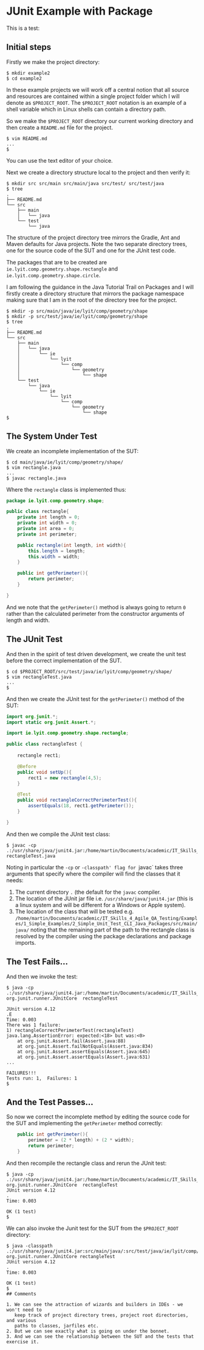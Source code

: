 # JUnit Example with Package

This is a test:
<script src="https://gist.github.com/martinRobinson/f5f4db163ec843829f8b31bc8055b2d9.js"></script>


## Initial steps

Firstly we make the project directory:
```console {.line-numbers}
$ mkdir example2
$ cd example2
```

In these example projects we will work off a central notion that all source and
resources are contained within a single project folder which I will denote as
`$PROJECT_ROOT`. The `$PROJECT_ROOT` notation is an example of a shell variable
which in Linux shells can contain a directory path.


So we make the `$PROJECT_ROOT` directory our current working directory and then
create a `README.md` file for the project.

```console
$ vim README.md
...
$
```
You can use the text editor of your choice.

Next we create a directory structure local to the project and then verify it:

```console
$ mkdir src src/main src/main/java src/test/ src/test/java
$ tree 
.
├── README.md
└── src
    ├── main
    │   └── java
    └── test
        └── java
```

The structure of the project directory tree mirrors the Gradle, Ant and Maven
defaults for Java projects. Note the two separate directory trees, one for the
source code of the SUT and one for the JUnit test code.

The packages that are to be created are `ie.lyit.comp.geometry.shape.rectangle`
and `ie.lyit.comp.geometry.shape.circle`. 

I am following the guidance in the Java Tutorial Trail on Packages and I will
firstly create a directory structure that mirrors the package namespace making
sure that I am in the root of the directory tree for the project.

```console
$ mkdir -p src/main/java/ie/lyit/comp/geometry/shape
$ mkdir -p src/test/java/ie/lyit/comp/geometry/shape
$ tree
.
├── README.md
└── src
    ├── main
    │   └── java
    │       └── ie
    │           └── lyit
    │               └── comp
    │                   └── geometry
    │                       └── shape
    └── test
        └── java
            └── ie
                └── lyit
                    └── comp
                        └── geometry
                            └── shape
$ 
```

## The System Under Test

We create an incomplete implementation of the SUT:

```console
$ cd main/java/ie/lyit/comp/geometry/shape/
$ vim rectangle.java
...
$ javac rectangle.java
```

Where the `rectangle` class is implemented thus:

```java {.line-numbers}
package ie.lyit.comp.geometry.shape;

public class rectangle{
    private int length = 0;
    private int width = 0;
    private int area = 0;
    private int perimeter;

    public rectangle(int length, int width){
        this.length = length;
        this.width = width;
    }

    public int getPerimeter(){
        return perimeter;
    }

}
```

And we note that the `getPerimeter()` method is always going to return `0`
rather than the calculated perimeter from the constructor arguments of length
and width.

## The JUnit Test 

And then in the spirit of test driven development, we create the unit test before the
correct implementation of the SUT.

```console
$ cd $PROJECT_ROOT/src/test/java/ie/lyit/comp/geometry/shape/
$ vim rectangleTest.java
...
$
```
And then we create the JUnit test for the `getPerimeter()` method of the SUT:

```java
import org.junit.*;
import static org.junit.Assert.*;

import ie.lyit.comp.geometry.shape.rectangle;

public class rectangleTest {
   
    rectangle rect1;

    @Before
    public void setUp(){
        rect1 = new rectangle(4,5);
    }

    @Test 
    public void rectangleCorrectPerimeterTest(){
        assertEquals(18, rect1.getPerimeter());    
    }

}
```

And then we compile the JUnit test class:

```console
$ javac -cp .:/usr/share/java/junit4.jar:/home/martin/Documents/academic/IT_Skills_4_Agile_QA_Testing/Examples/1_Simple_Examples/2_Simple_Unit_Test_CLI_Java_Packages/src/main/java/ rectangleTest.java
```

Noting in particular the `-cp` or `-classpath' flag for `javac` takes three arguments that
specify where the compiler will find the classes that it needs:
1. The current directory `.` (the default for the `javac` compiler.
2. The location of the JUnit jar file i.e. `/usr/share/java/junit4.jar` (this is
   a linux system and will be different for a Windows or Apple system).
3. The location of the class that will be tested e.g. `/home/martin/Documents/academic/IT_Skills_4_Agile_QA_Testing/Examples/1_Simple_Examples/2_Simple_Unit_Test_CLI_Java_Packages/src/main/java/` noting that the remaining part of the path to the rectangle class is resolved by the compiler using the package declarations and package imports.


## The Test Fails...

And then we invoke the test:
```console
$ java -cp .:/usr/share/java/junit4.jar:/home/martin/Documents/academic/IT_Skills_4_Agile_QA_Testing/Examples/1_Simple_Examples/2_Simple_Unit_Test_CLI_Java_Packages/src/main/java/ org.junit.runner.JUnitCore  rectangleTest

JUnit version 4.12
.E
Time: 0.003
There was 1 failure:
1) rectangleCorrectPerimeterTest(rectangleTest)
java.lang.AssertionError: expected:<18> but was:<0>
	at org.junit.Assert.fail(Assert.java:88)
	at org.junit.Assert.failNotEquals(Assert.java:834)
	at org.junit.Assert.assertEquals(Assert.java:645)
	at org.junit.Assert.assertEquals(Assert.java:631)
...

FAILURES!!!
Tests run: 1,  Failures: 1
$
```

## And the Test Passes...

So now we correct the incomplete method by editing the source code for the SUT
and implementing the `getPerimeter` method correctly:

```java
    public int getPerimeter(){
        perimeter = (2 * length) + (2 * width);
        return perimeter;
    }
```
And then recompile the rectangle class and rerun the JUnit test:

```console
$ java -cp .:/usr/share/java/junit4.jar:/home/martin/Documents/academic/IT_Skills_4_Agile_QA_Testing/Examples/1_Simple_Examples/2_Simple_Unit_Test_CLI_Java_Packages/src/main/java/ org.junit.runner.JUnitCore  rectangleTest
JUnit version 4.12
.
Time: 0.003

OK (1 test)
$
```

We can also invoke the Junit test for the SUT from the `$PROJECT_ROOT`
directory:

```console
$ java -classpath .:/usr/share/java/junit4.jar:src/main/java/:src/test/java/ie/lyit/comp/geometry/shape/ org.junit.runner.JUnitCore rectangleTest 
JUnit version 4.12
.
Time: 0.003

OK (1 test)
$ 
## Comments

1. We can see the attraction of wizards and builders in IDEs - we won't need to
   keep track of project directory trees, project root directories, and various
   paths to classes, jarfiles etc.
2. But we can see exactly what is going on under the bonnet.
3. And we can see the relationship between the SUT and the tests that exercise it.
